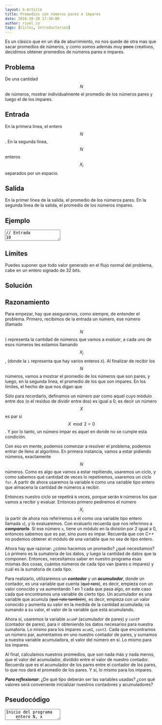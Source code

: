 ```yaml
---
layout: G-Article
title: Promedios con números pares e impares
date: 2016-10-20 17:30:00
author: rivel_co
tags: [Ciclos, Introductorios]
---
```


Es un clásico que en un día de aburrimiento, no nos quede de otra mas que sacar promedios de números, y como somos además muy <s>poco</s> creativos, decidimos obtener promedios de números pares e impares.

## Problema

De una cantidad $$ N $$ de números, mostrar individualmente el promedio de los números pares y luego el de los impares.

## Entrada

En la primera línea, el entero $$ N $$. En la segunda línea, $$ N $$ enteros $$ X_i $$ separados por un espacio.

## Salida

En la primer línea de la salida, el promedio de los números pares. En la segunda línea de la salida, el promedio de los números impares.

## Ejemplo

<textarea class="output">
// Entrada
10
2 7 98 10 3 65 37 12 80 10

// Salida
35.3333
28</textarea>

## Límites

Puedes suponer que todo valor generado en el flujo normal del problema, cabe en un entero signado de 32 bits.

## Solución

## Razonamiento

Para empezar, hay que asegurarnos, como siempre, de entender el problema. Primero, recibimos de la entrada un número, ese número (llamado $$ N $$) representa la cantidad de números que vamos a *evaluar*, a cada uno de esos números les estamos llamando $$ X_i $$, (donde la `i` representa que hay varios enteros `X`). Al finalizar de recibir los $$ N $$ números, vamos a mostrar el promedio de los números que son pares, y luego, en la segunda línea, el promedio de los que son impares. En los límites, el hecho de que nos digan que 

Sólo para recordarlo, definamos un número par como aquel cuyo módulo entre dos (o el residuo de dividir entre dos) es igual a 0, es decir un número $$ X $$ es par si $$ X\mod 2 = 0 $$. Y por lo tanto, un número impar es aquel en donde no se cumple esta condición.

Con eso en mente, podemos comenzar a resolver el problema, podemos entrar de lleno al algoritmo. En primera instancia, vamos a estar pidiendo números, exactamente $$ N $$ números. Como es algo que vamos a estar repitiendo, usaremos un ciclo, y como sabemos qué cantidad de veces lo repetiremos, usaremos un ciclo `for`. A partir de ahora usaremos la variable `N` como una variable tipo entero que almacena la cantidad de números a recibir.

Entonces nuestro ciclo se repetirá `N` veces, porque serán `N` números los que vamos a recibir y evaluar. Entonces primero pediremos el número $$ X_i $$ (a partir de ahora nos referiremos a él como una variable tipo entero llamada `x`), y lo evaluaremos. Con evaluarlo recuerda que nos referimos a ***compararlo***. Si ese número `x`, tiene un módulo en la división por 2 igual a 0, entonces sabemos que es par, sino pues es impar. Recuerda que con C++ no podemos obtener el módulo de una variable que no sea de tipo entero.

Ahora hay que razonar: ¿cómo hacemos un promedio? ¿qué necesitamos? Lo primero es la sumatoria de los datos, y luego la cantidad de datos que la componen. Entonces, necesitamos saber en nuestro programa esas mismas dos cosas, cuántos números de cada tipo van (pares o impares) y cuál es la sumatoria de cada tipo.

Para realizarlo, utilizaremos un ***contador*** y un ***acumulador***, donde un contador, es una variable que cuenta (<s>qué raro</s>), es decir, empieza con un valor conocido y va aumentando 1 en 1 cada que pasa algo, en este caso cada que encontramos una variable de cierto tipo. Un acumulador es una variable que acumula (<s>qué rato también</s>), es decir, empieza con un valor conocido y aumenta su valor en la medida de la cantidad acumulada; va sumando a su valor, el valor de la variable que está acumulando.

Ahora sí, usaremos la variable `acumP` (acumulador de pares) y `contP` (contador de pares), para ir obteniendo los datos necesarios para nuestra sumatoria. Lo mismo para los impares `acumI`, `contI`. Cada que encontramos un número par, aumentamos en uno nuestro contador de pares, y sumamos a nuestra variable acumuladora, el valor del número en sí. Lo mismo para los impares.

Al final, calculamos nuestros promedios, que son nada más y nada menos, que el valor del acumulador, dividido entre el valor de nuestro contador. Recuerda que es el acumulador de los pares entre el contador de los pares, lo que nos dará el promedio de los pares. Y sí, lo mismo para los impares. 

***Para reflexionar***: ¿De qué tipo deberán ser las variables usadas? ¿con qué valores será conveniente inicializar nuestros contadores y acumuladores?

## Pseudocódigo

<textarea class="output">
Inicio del programa
    entero N, x
    flotante contP = 0, acumP = 0
    flotante contI = 0, acumI = 0
    leer N
    Desde i = 1, hasta i == N, incrementos de 1:
        leer x
        si x%2 == 0 entonces:
            contP ++
            acumP += x
        sino:
            contI ++
            acumI += x
        fin si
    fin Desde
    flotante promP = acumP / contP 
    flotante promI = acumI / contI
    mostrar promP
    mostrar salto_de_linea
    mostrar promI
Fin del programa</textarea>